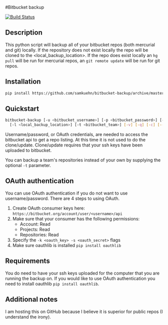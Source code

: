 #Bitbucket backup

[![Build Status](https://travis-ci.org/samkuehn/bitbucket-backup.svg?branch=master)](https://travis-ci.org/samkuehn/bitbucket-backup)

## Description
This python script will backup all of your bitbucket repos (both mercurial and git) locally.
If the repository does not exist locally the repo will be cloned to the <local_backup_location>.
If the repo does exist locally an `hg pull` will be run for mercurial repos,
an `git remote update` will be run for git repos.

## Installation

```bash
pip install https://github.com/samkuehn/bitbucket-backup/archive/master.zip
```

## Quickstart
```bash
bitbucket-backup [-u <bitbucket_username>] [-p <bitbucket_password>] [-k <oauth_key>] [-s <oauth_secret>]
  [-l <local_backup_location>] [-t <bitbucket_team>] [-v] [-q] [-c] [--http] [--skip-password] [--mirror]
```
Username/password, or OAuth credentials, are needed to access the bitbucket api to get a repo listing.
At this time it is not used to do the clone/update.
Clone/update requires that your ssh keys have been uploaded to bitbucket.

You can backup a team's repositories instead of your own by supplying the optional `-t` parameter.

## OAuth authentication
You can use OAuth authentication if you do not want to use username/password. There are 4 steps to using OAuth.

1. Create OAuth consumer keys here: `https://bitbucket.org/account/user/<username>/api`
2. Make sure that your consumer has the following permissions:
    - Account: Read
    - Projects: Read
    - Repositories: Read
3. Specify the `-k <oauth_key> -s <oauth_secret>` flags
4. Make sure oauthlib is installed `pip install oauthlib`

## Requirements

You do need to have your ssh keys uploaded for the computer that you are running the backup on.
If you would like to use OAuth authentication you need to install oauthlib `pip install oauthlib`.

## Additional notes
I am hosting this on GitHub because I believe it is superior for public repos (I understand the irony).
